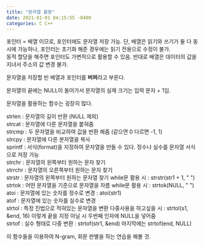 ```yaml
---
title: "문자열 활용"
date: 2021-01-01 04:15:55 -0400
categories: C C++
---
```


포인터 = 배열 이므로, 포인터에도 문자열 저장 가능. 단, 배열은 읽기와 쓰기가 둘 다 동시에 가능하나, 포인터는 초기화 해준 경우에는 읽기 전용으로 수정이 불가.  
동적 할당을 해주면 포인터도 가변적으로 활용할 수 있음. 반대로 배열은 데이터의 값을 지녀서 주소의 값 변경 불가.  
  
문자열을 저장할 빈 배열과 포인터를 **버퍼**라고 부른다.  
  
문자열의 끝에는 NULL이 들어가서 문자열의 실제 크기는 입력 문자 + 1임.  
  
문자열을 활용하는 함수는 굉장히 많다.  
  
strlen : 문자열의 길이 반환 (NULL 제외)  
strcat : 문자열에 다른 문자열을 붙혀줌  
strcmp : 두 문자열을 비교하여 값을 반환 해줌 (같으면 0 다르면 -1, 1)  
strcpy : 문자열에 다른 분자열을 복사  
sprintf : 서식(format)을 지정하여 문자열을 만들 수 있다. 정수나 실수를 문자열 서식으로 저장 가능  
strchr : 문자열의 왼쪽부터 원하는 문자 찾기  
strrchr : 문자열의 오른쪽부터 원하는 문자 찾기  
strstr : 문자열의 왼쪽부터 원하는 문자열 찾기 while문 활용 시 : strstr(str1 + 1, " ")  
strtok : 어떤 문자열을 기준으로 문자열을 자름 while문 활용 시 : strtok(NULL, " ")  
atoi : 문자열에 있는 숫자를 정수로 변경 : atoi(str1)  
atof : 문자열에 있는 숫자를 실수로 변경  
strtol : 특정 진법으로 적혀있는 문자열을 변환 다중사용을 하고싶을 시 : strtol(s1, &end, 16) 이렇게 끝을 지정 아닐 시 두번째 인자에 NULL을 넣어줌  
strtof : 실수 형태로 다중 변환 : strtof(str1, &end) 마지막에는 strtof(end, NULL)  
  
이 함수들을 이용하여 N-gram, 회문 판별을 하는 연습을 해볼 것.  
